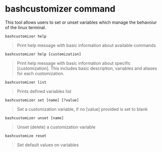 # bashcustomizer command

This tool allows users to set or unset variables which manage the behavoiur of the linux terminal.

`bashcustomizer help`

> Print help message with basic information about available commands

`bashcustomizer help [customization]`

> Print help message with basic information about specific [customization]. This includes basic description, variables and aliases for each customization.

`bashcustomizer list`

> Prints defined variables list

`bashcustomizer set [name] [?value]`

> Set a customization variable, if no [value] provided is set to blank

`bashcustomizer unset [name]`

> Unset (delete) a customization variable

`bashcustomize reset`

> Set default values on variables
